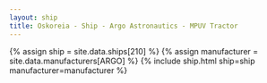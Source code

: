 ```yaml
---
layout: ship
title: Oskoreia - Ship - Argo Astronautics - MPUV Tractor
---
```

{% assign ship = site.data.ships[210] %}
{% assign manufacturer = site.data.manufacturers[ARGO] %}
{% include ship.html ship=ship manufacturer=manufacturer %}
